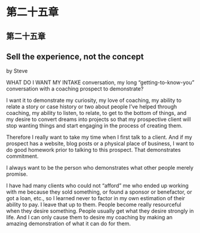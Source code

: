 # 第二十五章

## 第二十五章

## Sell the experience, not the concept

by Steve

WHAT DO I WANT MY INTAKE conversation, my long “getting-to-know-you” conversation with a coaching prospect to demonstrate?

I want it to demonstrate my curiosity, my love of coaching, my ability to relate a story or case history or two about people I’ve helped through coaching, my ability to listen, to relate, to get to the bottom of things, and my desire to convert dreams into projects so that my prospective client will stop wanting things and start engaging in the process of creating them.

Therefore I really want to take my time when I first talk to a client. And if my prospect has a website, blog posts or a physical place of business, I want to do good homework prior to talking to this prospect. That demonstrates commitment.

I always want to be the person who demonstrates what other people merely promise.

I have had many clients who could not “afford” me who ended up working with me because they sold something, or found a sponsor or benefactor, or got a loan, etc., so I learned never to factor in my own estimation of their ability to pay. I leave that up to them. People become really resourceful when they desire something. People usually get what they desire strongly in life. And I can only cause them to desire my coaching by making an amazing demonstration of what it can do for them.

